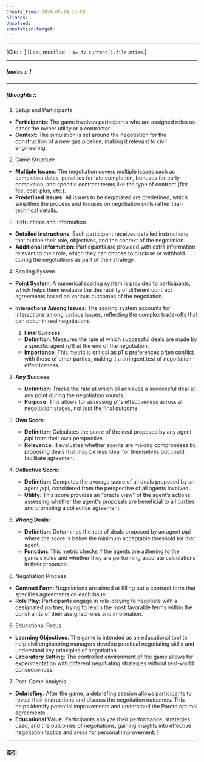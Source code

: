 ```yaml
---
Create_time: 2024-05-14 13:58
aliases: 
Unsolved: 
annotation-target:
---
```


---
[Cite ::  ]
[Last_modified : : `$= dv.current().file.mtime`.]


---
##### [notes ::   ]




---
##### [thoughts ::  

 1. Setup and Participants

- **Participants**: The game involves participants who are assigned roles as either the owner utility or a contractor.
- **Context**: The simulation is set around the negotiation for the construction of a new gas pipeline, making it relevant to civil engineering.

2. Game Structure

- **Multiple Issues**: The negotiation covers multiple issues such as completion dates, penalties for late completion, bonuses for early completion, and specific contract terms like the type of contract (flat fee, cost-plus, etc.).
- **Predefined Issues**: All issues to be negotiated are predefined, which simplifies the process and focuses on negotiation skills rather than technical details.

3. Instructions and Information

- **Detailed Instructions**: Each participant receives detailed instructions that outline their role, objectives, and the context of the negotiation.
- **Additional Information**: Participants are provided with extra information relevant to their role, which they can choose to disclose or withhold during the negotiations as part of their strategy.

4. Scoring System

- **Point System**: A numerical scoring system is provided to participants, which helps them evaluate the desirability of different contract agreements based on various outcomes of the negotiation.
- **Interactions Among Issues**: The scoring system accounts for interactions among various issues, reflecting the complex trade-offs that can occur in real negotiations.
	1. **Final Success**:
    
    - **Definition**: Measures the rate at which successful deals are made by a specific agent (p1) at the end of the negotiation.
    - **Importance**: This metric is critical as p1's preferences often conflict with those of other parties, making it a stringent test of negotiation effectiveness.
2. **Any Success**:
    
    - **Definition**: Tracks the rate at which p1 achieves a successful deal at any point during the negotiation rounds.
    - **Purpose**: This allows for assessing p1's effectiveness across all negotiation stages, not just the final outcome.
3. **Own Score**:
    
    - **Definition**: Calculates the score of the deal proposed by any agent 𝑝𝑖pi from their own perspective.
    - **Relevance**: It evaluates whether agents are making compromises by proposing deals that may be less ideal for themselves but could facilitate agreement.
4. **Collective Score**:
    
    - **Definition**: Computes the average score of all deals proposed by an agent 𝑝𝑖pi, considered from the perspective of all agents involved.
    - **Utility**: This score provides an "oracle view" of the agent’s actions, assessing whether the agent's proposals are beneficial to all parties and promoting a collective agreement.
5. **Wrong Deals**:
    
    - **Definition**: Determines the rate of deals proposed by an agent 𝑝𝑖pi where the score is below the minimum acceptable threshold for that agent.
    - **Function**: This metric checks if the agents are adhering to the game's rules and whether they are performing accurate calculations in their proposals.
 5. Negotiation Process

- **Contract Form**: Negotiations are aimed at filling out a contract form that specifies agreements on each issue.
- **Role Play**: Participants engage in role-playing to negotiate with a designated partner, trying to reach the most favorable terms within the constraints of their assigned roles and information.

 6. Educational Focus

- **Learning Objectives**: The game is intended as an educational tool to help civil engineering managers develop practical negotiating skills and understand key principles of negotiation.
- **Laboratory Setting**: The controlled environment of the game allows for experimentation with different negotiating strategies without real-world consequences.

 7. Post-Game Analysis

- **Debriefing**: After the game, a debriefing session allows participants to reveal their instructions and discuss the negotiation outcomes. This helps identify potential improvements and understand the Pareto optimal agreements.
- **Educational Value**: Participants analyze their performance, strategies used, and the outcomes of negotiations, gaining insights into effective negotiation tactics and areas for personal improvement.
]


---
#### 索引
